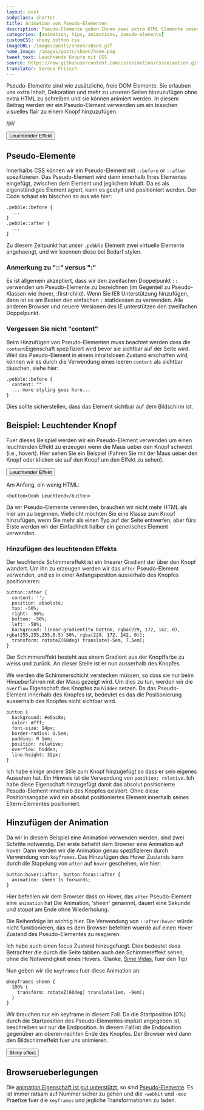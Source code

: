 ```yaml
---
layout: post
bodyClass: shorter
title: Animation von Pseudo-Elementen
description: Pseudo-Elemente geben Ihnen zwei extra HTML Elemente umsonst! Hier wird erklärt wie man sie animiert wenn die Maus über ihnen positioniert ist. Verwenden Sie sie weise.
categories: [animation, tips, animations, pseudo-elements]
customCSS: shiny_button.css
imageURL: /images/posts/sheen/sheen.gif
home_image: /images/posts/sheen/home.png
tweet_text: Leuchtende Knöpfe mit CSS
source: https://raw.githubusercontent.com/cssanimation/cssanimation.github.io/master/_posts/2015-02-03-pseudo-elements.md
translator: Serena Fritsch
---
```


Pseudo-Elemente sind wie zusätzliche, freie DOM Elemente. Sie erlauben uns extra Inhalt, Dekoration und mehr zu unseren Seiten hinzuzufügen ohne extra HTML zu schreiben und sie können animiert werden. In diesem Beitrag werden wir ein Pseudo-Element verwenden um ein bisschen visuelles flair zu einem Knopf hinzuzufügen.

/pl/

<section class="shiny demo-container tap-to-activate">
  <button>Leuchtender Effekt</button>
</section>

## Pseudo-Elemente

Innerhalbs CSS können wir ein Pseudo-Element mit `::before` or `::after` spezifizieren. Das Pseudo-Element wird dann innerhalb Ihres Elementes eingefügt, zwischen dem Element und jeglichem Inhalt. Da es als eigenständiges Element agiert, kann es gestylt und positioniert werden. Der Code schaut ein bisschen so aus wie hier:

    .pebble::before {
      ...
    }
    .pebble::after {
      ...
    }

Zu diesem Zeitpunkt hat unser `.pebble` Element zwei virtuelle Elemente angehaengt, und wir koennen diese bei Bedarf stylen.

### Anmerkung zu "::" versus ":"

Es ist allgemein akzeptiert, dass wir den zweifachen Doppelpunkt `::` verwenden um Pseudo-Elemente zu bezeichnen (im Gegenteil zu Pseudo-Klassen wie :hover, :first-child). Wenn Sie IE8 Unterstützung hinzufügen, dann ist es am Besten den einfachen `:` stattdessen zu verwenden. Alle anderen Browser und neuere Versionen des IE unterstützen den zweifachen Doppelpunkt.

### Vergessen Sie nicht "content"

Beim Hinzufügen von Pseudo-Elementen muss beachtet werden dass die `content`Eigenschaft spezifiziert wird bevor sie sichtbar auf der Seite wird. Weil das Pseudo-Element in einem inhaltslosen Zustand erschaffen wird, können wir es durch die Verwendung eines leeren `content` als sichtbar täuschen, siehe hier:

    .pebble::before {
      content: ""
      ... more styling goes here...
    }

Dies sollte sicherstellen, dass das Element sichtbar auf dem Bildschirm ist.

## Beispiel: Leuchtender Knopf

Fuer dieses Beispiel werden wir ein Pseudo-Element verwenden um einen leuchtenden Effekt zu erzeugen wenn die Maus ueber den Knopf schwebt (i.e., hovert). Hier sehen Sie ein Beispiel (Fahren Sie mit der Maus ueber den Knopf oder klicken sie auf den Knopf um den Effekt zu sehen).

<section class="shiny demo-container tap-to-activate">
  <button>Leuchtender Effekt</button>
</section>

Am Anfang, ein wenig HTML:

    <button>Oooh Leuchtend</button>

Da wir Pseudo-Elemente verwenden, brauchen wir nicht mehr HTML als hier um zu beginnen. Vielleicht möchten Sie eine Klasse zum Knopf hinzufügen, wenn Sie mehr als einen Typ auf der Seite entwerfen, aber fürs Erste werden wir der Einfachheit halber ein generisches Element verwenden.

### Hinzufügen des leuchtenden Effekts

Der leuchtende Schimmereffekt ist ein linearer Gradient der über den Knopf wandert. Um ihn zu erzeugen werden wir das `after` Pseudo-Element verwenden, und es in einer Anfangsposition ausserhalb des Knopfes positionieren:

    button::after {
      content: '';
      position: absolute;
      top: -50%;
      right: -50%;
      bottom: -50%;
      left: -50%;
      background: linear-gradient(to bottom, rgba(229, 172, 142, 0), rgba(255,255,255,0.5) 50%, rgba(229, 172, 142, 0));
      transform: rotateZ(60deg) translate(-5em, 7.5em);
    }

Der Schimmereffekt besteht aus einem Gradient aus der Knopffarbe zu weiss und zurück.
An dieser Stelle ist er nun ausserhalb des Knopfes.

We werden die Schimmerschicht verstecken müssen, so dass sie nur beim Hinueberfahren mit der Maus gezeigt wird. Um dies zu tun, werden wir die `overflow` Eigenschaft des Knopfes zu `hidden` setzen. Da das Pseudo-Element innerhalb des Knopfes ist, bedeutet es das die Positionierung ausserhalb des Knopfes nicht sichtbar wird.

    button {
      background: #e5ac8e;
      color: #fff;
      font-size: 14px;
      border-radius: 0.5em;
      padding: 0 1em;
      position: relative;
      overflow: hidden;
      line-height: 32px;
    }

Ich habe einige andere Stile zum Knopf hinzugefügt so dass er sein eigenes Aussehen hat. Ein Hinweis ist die Verwendung von `position: relative`. Ich habe diese Eigenschaft hinzugefügt damit das absolut positionierte Pesudo-Element innerhalb des Knopfes existiert. Ohne diese Positionsangabe wird ein absolut positioniertes Element innerhalb seines Eltern-Elementes positioniert.

## Hinzufügen der Animation

Da wir in diesem Beispiel eine Animation verwenden werden, sind zwei Schritte notwendig. Der erste befiehlt dem Browser eine Animation auf hover. Dann werden wir die Animation genau spezifizieren durch Verwendung von `keyframes`.
Das Hinzufügen des Hover Zustands kann durch die Stapelung von `after` auf `hover` geschehen, wie hier:

    button:hover::after, button:focus::after {
      animation: sheen 1s forwards;
    }

Hier befehlen wir dem Browser dass on Hover, das `after` Pseudo-Element eine `animation` hat Die Animation, 'sheen' genannnt, dauert eine Sekunde und stoppt am Ende ohne Wiederholung.

Die Reihenfolge ist wichtig hier. Die Verwendung von `::after:hover` würde nicht funktionieren, das es dem Browser befehlen wuerde auf einen Hover Zustand des Pseudo-Elementes zu reagieren.

Ich habe auch einen focus Zustand hinzugefuegt. Dies bedeutet dass Betrachter
die durch die Seite tabben auch den Schimmereffekt sehen, ohne die Notwendigkeit eines Hovers. (Danke, [Šime Vidas](https://twitter.com/simevidas), fuer den Tip)

Nun geben wir die `keyframes` fuer diese Animation an:

    @keyframes sheen {
      100% {
        transform: rotateZ(60deg) translate(1em, -9em);
      }
    }

Wir brauchen nur ein keyframe in diesem Fall. Da die Startposition (0%) durch die Startposition des Pseudo-Elementes implizit angegeben ist, beschreiben wir nur die Endposition. In diesem Fall ist die Endposition gegenüber am oberen-rechten Ende des Knopfes. Der Browser wird dann den Bildschirmeffekt fuer uns animieren.

<section class="shiny demo-container tap-to-activate">
  <button>Shiny effect</button>
</section>

## Browserueberlegungen

Die [animation Eigenschaft ist gut unterstützt](http://caniuse.com/#feat=css-animation), so sind [Pseudo-Elemente](http://caniuse.com/#feat=css-gencontent). Es ist immer ratsam auf Nummer sicher zu gehen und die `-webkit` und `-moz` Praefixe fuer die `keyframes` und jegliche Transformationen zu laden.
